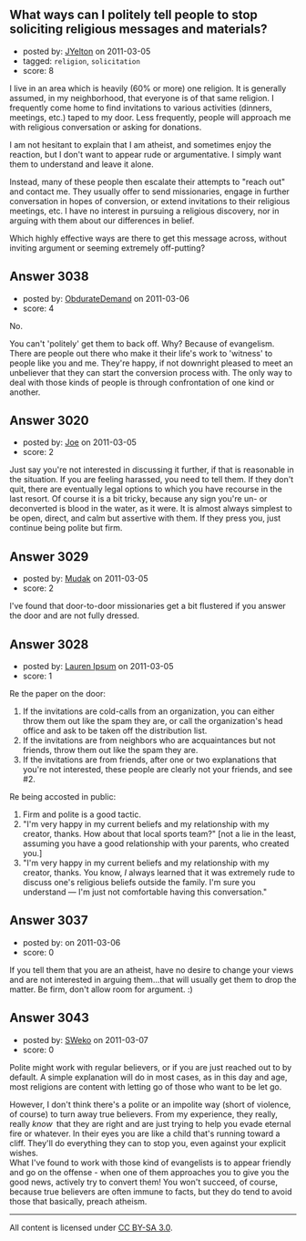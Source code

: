 ## What ways can I politely tell people to stop soliciting religious messages and materials?

- posted by: [JYelton](https://stackexchange.com/users/-1/585-jyelton) on 2011-03-05
- tagged: `religion`, `solicitation`
- score: 8

I live in an area which is heavily (60% or more) one religion. It is generally assumed, in my neighborhood, that everyone is of that same religion. I frequently come home to find invitations to various activities (dinners, meetings, etc.) taped to my door. Less frequently, people will approach me with religious conversation or asking for donations.

I am not hesitant to explain that I am atheist, and sometimes enjoy the reaction, but I don't want to appear rude or argumentative. I simply want them to understand and leave it alone.

Instead, many of these people then escalate their attempts to "reach out" and contact me. They usually offer to send missionaries, engage in further conversation in hopes of conversion, or extend invitations to their religious meetings, etc. I have no interest in pursuing a religious discovery, nor in arguing with them about our differences in belief.

Which highly effective ways are there to get this message across,  without inviting argument or seeming extremely off-putting?


## Answer 3038

- posted by: [ObdurateDemand](https://stackexchange.com/users/-1/524-obduratedemand) on 2011-03-06
- score: 4

No.

You can't 'politely' get them to back off.  Why?  Because of evangelism.  There are people out there who make it their life's work to 'witness' to people like you and me.  They're happy, if not downright pleased to meet an unbeliever that they can start the conversion process with.  The only way to deal with those kinds of people is through confrontation of one kind or another.




## Answer 3020

- posted by: [Joe](https://stackexchange.com/users/-1/1064-joe) on 2011-03-05
- score: 2

Just say you're not interested in discussing it further, if that is reasonable in the situation. If you are feeling harassed, you need to tell them. If they don't quit, there are eventually legal options to which you have recourse in the last resort. Of course it is a bit tricky, because any sign you're un- or deconverted is blood in the water, as it were. It is almost always simplest to be open, direct, and calm but assertive with them. If they press you, just continue being polite but firm.


## Answer 3029

- posted by: [Mudak](https://stackexchange.com/users/-1/205-mudak) on 2011-03-05
- score: 2

I've found that door-to-door missionaries get a bit flustered if you answer the door and are not fully dressed.  


## Answer 3028

- posted by: [Lauren Ipsum](https://stackexchange.com/users/-1/71-lauren-ipsum) on 2011-03-05
- score: 1

Re the paper on the door:

 1. If the invitations are cold-calls
    from an organization, you can either
    throw them out like the spam they
    are, or call the organization's head
    office and ask to be taken off the
    distribution list.
 2. If the invitations are from
    neighbors who are acquaintances but
    not friends, throw them out like the
    spam they are.
 3. If the invitations are from friends,
    after one or two explanations that
    you're not interested, these people
    are clearly not your friends, and
    see #2.

Re being accosted in public:

 1. Firm and polite is a good tactic.
 2. "I'm very happy in my current beliefs and my relationship with my creator, thanks. How about that local sports team?" [not a lie in the least, assuming you have a good relationship with your parents, who created you.]
 3. "I'm very happy in my current
    beliefs and my relationship with my
    creator, thanks. You know, *I*
    always learned that it was extremely
    rude to discuss one's religious
    beliefs outside the family. I'm sure
    you understand &mdash; I'm just not
    comfortable having this
    conversation."


## Answer 3037

- posted by: [](https://stackexchange.com/users/-1/1207-user1207) on 2011-03-06
- score: 0

If you tell them that you are an atheist, have no desire to change your views and are not interested in arguing them...that will usually get them to drop the matter. Be firm, don't allow room for argument. :)


## Answer 3043

- posted by: [SWeko](https://stackexchange.com/users/-1/928-sweko) on 2011-03-07
- score: 0

Polite might work with regular believers, or if you are just reached out to by default. A simple explanation will do in most cases, as in this day and age, most religions are content with letting go of those who want to be let go.

However, I don't think there's a polite or an impolite way (short of violence, of course) to turn away true believers. From my experience, they really, really *know*` `that they are right and are just trying to help you evade eternal fire or whatever. In their eyes you are like a child that's running toward a cliff. They'll do everything they can to stop you, even against your explicit wishes.  
What I've found to work with those kind of evangelists is to appear friendly and go on the offense - when one of them approaches you to give you the good news, actively try to convert them! You won't succeed, of course, because true believers are often immune to facts, but they do tend to avoid those that basically, preach atheism.



---

All content is licensed under [CC BY-SA 3.0](https://creativecommons.org/licenses/by-sa/3.0/).
